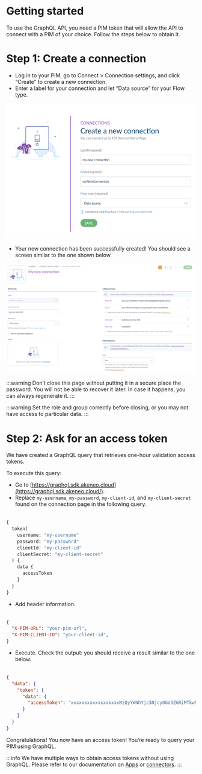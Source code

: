# Getting started

To use the GraphQL API, you need a PIM token that will allow the API to connect with a PIM of your choice. 
Follow the steps below to obtain it.

# Step 1: Create a connection

- Log in to your PIM, go to Connect > Connection settings, and click “Create” to create a new connection.
- Enter a label for your connection and let “Data source” for your Flow type.

![Create a connection](../../img/graphql/create-a-connection.png)

- Your new connection has been successfully created! You should see a screen similar to the one shown below.

![New connection](../../img/graphql/new-connection.png)

:::warning
Don’t close this page without putting it in a secure place the password. You will not be able to recover it later. In case it happens, you can always regenerate it.
:::

:::warning
Set the role and group correctly before closing, or you may not have access to particular data.
:::

# Step 2: Ask for an access token

We have created a GraphQL query that retrieves one-hour validation access tokens.

To execute this query:

- Go to [https://graphql.sdk.akeneo.cloud](https://graphql.sdk.akeneo.cloud/).
- Replace `my-username`, `my-password`, `my-client-id`, and `my-client-secret` found on the connection page in the following query.

```graphql [snippet:GraphQL]

{
  token(
    username: "my-username"
    password: "my-password"
    clientId: "my-client-id"
    clientSecret: "my-client-secret"
  ) {
    data {
      accessToken
    }
  }
}
```

- Add header information.

```json [snippet:JSON]

{
  "X-PIM-URL": "your-pim-url",
  "X-PIM-CLIENT-ID": "your-client-id",
}
```

- Execute. Check the output: you should receive a result similar to the one below.

```json [snippet:JSON]

{
  "data": {
    "token": {
      "data": {
        "accessToken": "xxxxxxxxxxxxxxxxxxMzQyYWNhYjc5NjcyOGU3ZGRiMTkwNWM3Mzg0NjEwY2Y2NWJjZGFiNWM2Ng"
      }
    }
  }
}
```

Congratulations! You now have an access token! You’re ready to query your PIM using GraphQL.

:::info
We have multiple ways to obtain access tokens without using GraphQL. Please refer to our documentation on [Apps](https://api.akeneo.com/apps/homepage.html) or [connectors](https://api.akeneo.com/getting-started/your-first-tutorial-4x/welcome.html).
:::
